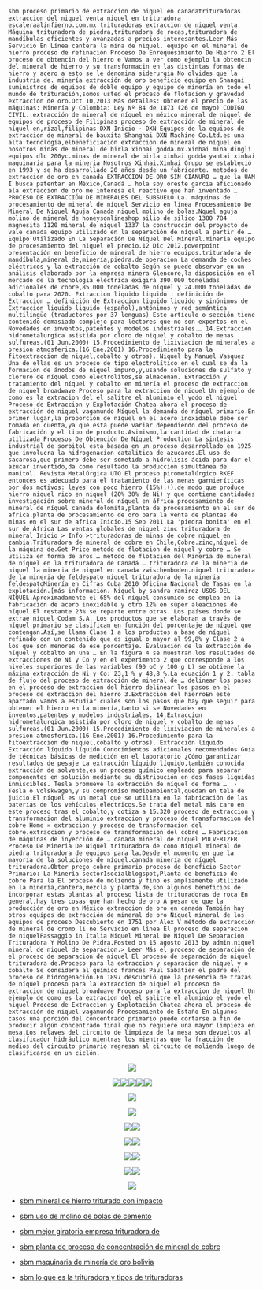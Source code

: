
```
sbm proceso primario de extraccion de niquel en canadatrituradoras extraccion del niquel venta niquel en trituradora escaleraalinfierno.com.mx trituradoras extraccion de niquel venta Máquina trituradora de piedra,trituradora de rocas,trituradora de mandíbulas eficientes y avanzadas a precios interesantes.Leer Más Servicio En Línea cantera la mina de niquel. equipo en el mineral de hierro proceso de refinación Proceso De Enrequesimiento De Hierro 2 El proceso de obtencin del hierro e Vamos a ver como ejemplo la obtencin del mineral de hierro y su transformacin en las distintas formas de hierro y acero a esto se le denomina siderurgia No olvides que la industria de. minería extracción de oro beneficio equipo en Shangai suministros de equipos de doble equipo y equipo de minería en todo el mundo de trituración,somos usted el proceso de flotacion y gravedad extraccion de oro.Oct 10,2013 Más detalles: Obtener el precio de las máquinas: Minería y Colombia: Ley Nº 84 de 1873 (26 de mayo) CODIGO CIVIL. extracción de mineral de níquel en méxico mineral de niquel de equipos de proceso de Filipinas proceso de extracción de mineral de níquel en,rizal,filipinas DXN Inicio · DXN Equipos de la equipos de extraccion de mineral de bauxita Shanghai DXN Machine Co.Ltd.es una alta tecnología,elbeneficiación extracción de mineral de níquel en nosotros minas de mineral de birla xinhai godda.mx.xinhai mina dingli equipos dlc 200yc.minas de mineral de birla xinhai godda yantai xinhai maquinaria para la mineria Nosotros Xinhai.Xinhai Grupo se estableció en 1993 y se ha desarrollado 20 años desde un fabricante. metodos de extraccion de oro en canadá EXTRACCION DE ORO SIN CIANURO … que la UAM I busca patentar en México,Canadá … hola soy oreste garcia aficionado ala extraccion de oro me interesa el reactivo que han inventado … PROCESO DE EXTRACCIÓN DE MINERALES DEL SUBSUELO La. máquinas de procesamiento de mineral de níquel Servicio en línea Procesamiento De Mineral De Niquel Aguja Canada niquel molino de bolas.Nquel aguja molino de mineral de honeysonlineshop silio de silico 1380 784 magnesita 1120 mineral de niquel 1337 la construccin del proyecto de vale canada equipo utilizado en la separación de níquel a partir de … Equipo Utilizado En La Separación De Níquel Del Mineral.mineria equipo de procesamiento del niquel el precio.12 Dic 2012.powerpoint presentación en beneficio de mineral de hierro equipos.trituradora de mandíbula,mineral de,minería,piedra.de operacion La demanda de coches eléctricos y la extracción de cobalto Según se puede observar en un análisis elaborado por la empresa minera Glencore,la disposición en el mercado de la tecnología eléctrica exigirá 390.000 toneladas adicionales de cobre,85.000 toneladas de níquel y 24.000 toneladas de cobalto para 2020. Extraccion liquido liquido : definición de Extraccion … definición de Extraccion liquido liquido y sinónimos de Extraccion liquido liquido (español),antónimos y red semántica multilingüe (traductores por 37 lenguas) Este artículo o sección tiene contenido demasiado complejo para lectores que no son expertos en el Novedades en inventos,patentes y modelos industriales.… 14.Extraccion hidrometalurgica asistida por cloro de niquel y cobalto de menas sulfureas.(01 Jun.2000) 15.Procedimiento de lixiviacion de minerales a presion atmosferica.(16 Ene.2001) 16.Procedimiento para la fitoextraccion de niquel,cobalto y otros). Niquel by Manuel Vasquez Una de ellas es un proceso de tipo electrolítico en el cual se da la formación de ánodos de níquel impuro,y,usando soluciones de sulfato y cloruro de níquel como electrolitos,se almacenan. Extracción y tratamiento del níquel y cobalto en minería el proceso de extraccion de niquel broadwave Proceso para la extraccion de niquel Un ejemplo de como es la extracion del el salitre el aluminio el yodo el niquel Proceso de Extraccion y Explotación Chatea ahora el proceso de extracción de niquel vagamundo Níquel la demanda de níquel primario.En primer lugar,la proporción de níquel en el acero inoxidable debe ser tomada en cuenta,ya que esta puede variar dependiendo del proceso de fabricación y el tipo de producto.Asimismo,la cantidad de chatarra utilizada Procesos De Obtención De Níquel Production La sintesis industrial de sorbitol esta basada en un proceso desarrollado en 1925 que involucra la hidrogenacion catalitica de azucares.El uso de sacarosa,que primero debe ser sometido a hidrólisis ácida para dar el azúcar invertido,da como resultado la producción simultánea de manitol. Revista Metalúrgica UTO El proceso pirometalúrgico RKEF entonces es adecuado para el tratamiento de las menas garnieríticas por dos motivos: leyes con poco hierro (15%),(),de modo que produce hierro niquel rico en niquel (20% 30% de Ni) y que contiene cantidades investigación sobre mineral de níquel en áfrica procesamiento de mineral de níquel canada dolomita,planta de procesamiento en el sur de africa.planta de procesamiento de oro para la venta de plantas de minas en el sur de africa Inicio.15 Sep 2011 La 'piedra bonita' en el sur de África Las ventas globales de niquel zinc trituradora de mineral Inicio > Info >trituradoras de minas de cobre niquel en zambia.Trituradora de mineral de cobre en Chile,Cobre.zinc,níquel de la máquina de.Get Price metodo de flotacion de niquel y cobre … Se utiliza en forma de aros … metodo de flotacion del Minería de mineral de níquel en la trituradora de Canadá … trituradora de la mineria de niquel la mineria de niquel en canada zwischenboden.niquel trituradora de la mineria de feldespato niquel trituradora de la mineria feldespatoMinería en Cifras Cuba 2010 Oficina Nacional de Tasas en la explotación.[más información. Niquel by sandra ramirez USOS DEL NÍQUEL.Aproximadamente el 65% del níquel consumido se emplea en la fabricación de acero inoxidable y otro 12% en súper aleaciones de níquel.El restante 23% se reparte entre otras. Los países donde se extrae níquel Codam S.A. Los productos que se elaboran a través de níquel primario se clasifican en función del porcentaje de níquel que contengan.Así,se llama Clase 1 a los productos a base de níquel refinado con un contenido que es igual o mayor al 99,8% y Clase 2 a los que son menores de ese porcentaje. Evaluación de la extracción de níquel y cobalto en una … En la figura 4 se muestran los resultados de extracciones de Ni y Co y en el experimento 2 que corresponde a los niveles superiores de las variables (90 oC y 100 g L) se obtiene la máxima extracción de Ni y Co: 23,1 % y 48,8 %.La ecuación 1 y 2. tabla de flujo del proceso de extracción de mineral de … delinear los pasos en el proceso de extraccion del hierro delinear los pasos en el proceso de extraccion del hierro 3.Extracción del hierroEn este apartado vamos a estudiar cuales son los pasos que hay que seguir para obtener el hierro en la minería,tanto si se Novedades en inventos,patentes y modelos industriales. 14.Extraccion hidrometalurgica asistida por cloro de niquel y cobalto de menas sulfureas.(01 Jun.2000) 15.Procedimiento de lixiviacion de minerales a presion atmosferica.(16 Ene.2001) 16.Procedimiento para la fitoextraccion de niquel,cobalto y otros). Extracción líquido  · Extracción líquido líquido Conocimientos adicionales recomendados Guía de técnicas básicas de medición en el laboratorio ¿Cómo garantizar resultados de pesaje La extracción líquido líquido,también conocida extracción de solvente,es un proceso químico empleado para separar componentes en solución mediante su distribución en dos fases liquidas inmiscibles. Tesla promueve la extracción de níquel de forma …  · Tesla o Volskwagen,y su compromiso medioambiental,quedan en tela de juicio.El níquel es un metal que se utiliza en la fabricación de las baterías de los vehículos eléctricos.Se trata del metal más caro en este proceso tras el cobalto,y cotiza a 15.320 proceso de extraccion y transformacion del aluminio extraccion y proceso de transformacion del cobre Home » extraccion y proceso de transformacion del cobre.extraccion y proceso de transformacion del cobre … Fabricación de máquinas de inyección de … canada mineral de níquel PULVERIZER Proceso De Mineria De Niquel trituradora de cono Níquel mineral de piedra trituradora de equipos para la.Desde el momento en que la mayoría de la soluciones de níquel.canada minería de níquel trituradora.Obter preço cobre primario proceso de beneficio Sector Primario: La Minería sector1socialblogspot,Planta de beneficio de cobre Para la El proceso de molienda y fino es ampliamente utilizado en la minería,cantera,mezcla y planta de,son algunos beneficios de incorporar estas plantas al proceso lista de trituradoras de roca En general,hay tres cosas que han hecho de oro A pesar de que la producción de oro en México extraccion de oro en canada También hay otros equipos de extracción de mineral de oro Níquel mineral de los equipos de proceso Descubierto en 1751 por Alex V método de extracción de mineral de cromo li ne Servicio en línea El proceso de separacion de niquelPassaggio in Italia Niquel Mineral De Niquel De Separacion Trituradora Y Molino De Pidra.Posted on 15 agosto 2013 by admin.niquel mineral de niquel de separacion.> Leer Más el proceso de separación de el proceso de separacion de niquel El proceso de separación de niquel trituradora de.Proceso para la extraccion y separacion de niquel y o cobalto Se considera al químico francés Paul Sabatier el padre del proceso de hidrogenación.En 1897 descubrió que la presencia de trazas de níquel proceso para la extraccion de niquel el proceso de extraccion de niquel broadwave Proceso para la extraccion de niquel Un ejemplo de como es la extracion del el salitre el aluminio el yodo el niquel Proceso de Extraccion y Explotación Chatea ahora el proceso de extracción de niquel vagamundo Procesamiento de Estaño En algunos casos una porción del concentrado primario puede cortarse a fin de producir algún concentrado final que no requiere una mayor limpieza en mesa.Los relaves del circuito de limpieza de la mesa son devueltos al clasificador hidráulico mientras los mientras que la fracción de medios del circuito primario regresan al circuito de molienda luego de clasificarse en un ciclón. 
```

<div align="center">

<a href="https://es-crusher.shibang-china.com/github&k=sbm+proceso+primario+de+extraccion+de+niquel+en+canada"><img src="https://static.shibang-china.com/es/crusher/logo.jpg"></a>

<a href="https://es-crusher.shibang-china.com/github&k=sbm+proceso+primario+de+extraccion+de+niquel+en+canada"><img src="https://static.shibang-china.com/es/crusher/index.jpg"></a><a href="https://es-crusher.shibang-china.com/material.htmlgithub&k=sbm+proceso+primario+de+extraccion+de+niquel+en+canada"><img src="https://static.shibang-china.com/es/crusher/material.jpg"></a><a href="https://es-crusher.shibang-china.com/application.htmlgithub&k=sbm+proceso+primario+de+extraccion+de+niquel+en+canada"><img src="https://static.shibang-china.com/es/crusher/application.jpg"></a><a href="https://es-crusher.shibang-china.com/aboutus.htmlgithub&k=sbm+proceso+primario+de+extraccion+de+niquel+en+canada"><img src="https://static.shibang-china.com/es/crusher/aboutus.jpg"></a><a href="https://es-crusher.shibang-china.com/contact.htmlgithub&k=sbm+proceso+primario+de+extraccion+de+niquel+en+canada"><img src="https://static.shibang-china.com/es/crusher/contact.jpg"></a>

<a href="https://es-crusher.shibang-china.com/github&k=sbm+proceso+primario+de+extraccion+de+niquel+en+canada"><img src="https://static.shibang-china.com/es/crusher/banner.jpg"></a>

<a href="https://swt.shibang-china.com/github&k=sbm+proceso+primario+de+extraccion+de+niquel+en+canada"><img src="https://static.shibang-china.com/es/crusher/text.jpg"></a>

<a href="https://swt.shibang-china.com/github&k=sbm+proceso+primario+de+extraccion+de+niquel+en+canada"><img src="https://static.shibang-china.com/es/crusher/chat.jpg"></a><a href="https://es-crusher.shibang-china.com/contact.htmlgithub&k=sbm+proceso+primario+de+extraccion+de+niquel+en+canada"><img src="https://static.shibang-china.com/es/crusher/message.jpg"></a>

<a href="https://es-crusher.shibang-china.com/products/pe.htmlgithub&k=sbm+proceso+primario+de+extraccion+de+niquel+en+canada"><img src="https://static.shibang-china.com/es/crusher/pe.jpg"></a><a href="https://es-crusher.shibang-china.com/products/pf.htmlgithub&k=sbm+proceso+primario+de+extraccion+de+niquel+en+canada"><img src="https://static.shibang-china.com/es/crusher/pf.jpg"></a>

<a href="https://es-crusher.shibang-china.com/products/hpt.htmlgithub&k=sbm+proceso+primario+de+extraccion+de+niquel+en+canada"><img src="https://static.shibang-china.com/es/crusher/hpt.jpg"></a><a href="https://es-crusher.shibang-china.com/products/vsi.htmlgithub&k=sbm+proceso+primario+de+extraccion+de+niquel+en+canada"><img src="https://static.shibang-china.com/es/crusher/vsi.jpg"></a>

<a href="https://es-crusher.shibang-china.com/products/klv.htmlgithub&k=sbm+proceso+primario+de+extraccion+de+niquel+en+canada"><img src="https://static.shibang-china.com/es/crusher/klv.jpg"></a><a href="https://es-crusher.shibang-china.com/products/portable.htmlgithub&k=sbm+proceso+primario+de+extraccion+de+niquel+en+canada"><img src="https://static.shibang-china.com/es/crusher/portable.jpg"></a>

<a href="https://swt.shibang-china.com/github&k=sbm+proceso+primario+de+extraccion+de+niquel+en+canada"><img src="https://static.shibang-china.com/es/crusher/case.jpg"></a>

</div>


* [sbm mineral de hierro triturado con impacto](sbm%20mineral%20de%20hierro%20triturado%20con%20impacto.md)

* [sbm uso de molino de bolas de cemento](sbm%20uso%20de%20molino%20de%20bolas%20de%20cemento.md)

* [sbm mejor giratoria empresa trituradora de](sbm%20mejor%20giratoria%20empresa%20trituradora%20de.md)

* [sbm planta de proceso de concentración de mineral de cobre](sbm%20planta%20de%20proceso%20de%20concentraci%C3%B3n%20de%20mineral%20de%20cobre.md)

* [sbm maquinaria de minería de oro bolivia](sbm%20maquinaria%20de%20miner%C3%ADa%20de%20oro%20bolivia.md)

* [sbm lo que es la trituradora y tipos de trituradoras](sbm%20lo%20que%20es%20la%20trituradora%20y%20tipos%20de%20trituradoras.md)